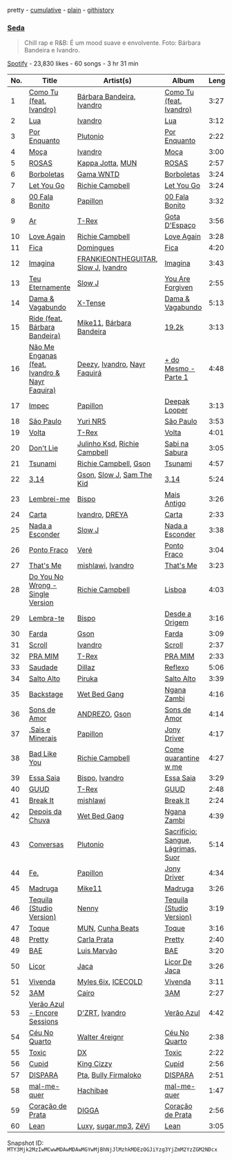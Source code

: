 pretty - [cumulative](/playlists/cumulative/37i9dQZF1DXcLnINu2mUk0.md) - [plain](/playlists/plain/37i9dQZF1DXcLnINu2mUk0) - [githistory](https://github.githistory.xyz/mackorone/spotify-playlist-archive/blob/main/playlists/plain/37i9dQZF1DXcLnINu2mUk0)

### [Seda](https://open.spotify.com/playlist/37i9dQZF1DXcLnINu2mUk0)

> Chill rap e R&B: É um mood suave e envolvente\. Foto: Bárbara Bandeira e Ivandro.

[Spotify](https://open.spotify.com/user/spotify) - 23,830 likes - 60 songs - 3 hr 31 min

| No. | Title | Artist(s) | Album | Length |
|---|---|---|---|---|
| 1 | [Como Tu \(feat\. Ivandro\)](https://open.spotify.com/track/5BGdBH8MsaHCgfr4TMpRin) | [Bárbara Bandeira](https://open.spotify.com/artist/4zhMand4AowXuUz4VpGiTJ), [Ivandro](https://open.spotify.com/artist/1pPbDeOdNUcLq32HTTLbZm) | [Como Tu \(feat\. Ivandro\)](https://open.spotify.com/album/5iySTzq8nLllHzdYOFM59p) | 3:27 |
| 2 | [Lua](https://open.spotify.com/track/7BELSQR2lAJLELaKvVkct3) | [Ivandro](https://open.spotify.com/artist/1pPbDeOdNUcLq32HTTLbZm) | [Lua](https://open.spotify.com/album/7tMIxE9bA5hgemL5tUzvI1) | 3:12 |
| 3 | [Por Enquanto](https://open.spotify.com/track/5fjD0vHh9XRL6b657FWe9C) | [Plutonio](https://open.spotify.com/artist/39HJXjH5hKcCzaU0g6mv8G) | [Por Enquanto](https://open.spotify.com/album/1uFTodamqWqlk5KwYkqy0n) | 2:22 |
| 4 | [Moça](https://open.spotify.com/track/57rx7d5tagl2wOWzj3eWJc) | [Ivandro](https://open.spotify.com/artist/1pPbDeOdNUcLq32HTTLbZm) | [Moça](https://open.spotify.com/album/4FLzhhnUwKwZHLGSTaX4vz) | 3:00 |
| 5 | [ROSAS](https://open.spotify.com/track/0elz4WC9ZtAOzqP4fgt8T5) | [Kappa Jotta](https://open.spotify.com/artist/2MREhFiavCOZXs0thPLuWu), [MUN](https://open.spotify.com/artist/0XWmIDUMxka9p2aayQ9MOr) | [ROSAS](https://open.spotify.com/album/2R7iGYEwaSDTW68ucY9W4E) | 2:57 |
| 6 | [Borboletas](https://open.spotify.com/track/1h1JMmAzXR6lWJ7KnJQkU7) | [Gama WNTD](https://open.spotify.com/artist/0T49oz78JYl4FkVJPGlJiD) | [Borboletas](https://open.spotify.com/album/1i51I1eMbdhkaH8AShzWjh) | 3:24 |
| 7 | [Let You Go](https://open.spotify.com/track/2Z8pPatBfVlRqNlsnmMdhV) | [Richie Campbell](https://open.spotify.com/artist/2swvbEAfN70ZFcQB4Y7MaS) | [Let You Go](https://open.spotify.com/album/75YlSkZGyWUGB1BzPd9Egz) | 3:24 |
| 8 | [00 Fala Bonito](https://open.spotify.com/track/3ZJC7xO1GdWF5rj8VqXU2C) | [Papillon](https://open.spotify.com/artist/0Mum6waR8P9WICLVTpSi1d) | [00 Fala Bonito](https://open.spotify.com/album/0y2uZwLfbyL1FCwjmMb5Iv) | 3:32 |
| 9 | [Ar](https://open.spotify.com/track/3BRAklqTTbHBBAPmLQFrsn) | [T\-Rex](https://open.spotify.com/artist/6QHREBOQktWsYBfrxW93rk) | [Gota D'Espaço](https://open.spotify.com/album/5gBDraKQzQb4A7rEjzACEJ) | 3:56 |
| 10 | [Love Again](https://open.spotify.com/track/677ebW5G4BLaqX5Ue3itGv) | [Richie Campbell](https://open.spotify.com/artist/2swvbEAfN70ZFcQB4Y7MaS) | [Love Again](https://open.spotify.com/album/150SzhajOXePuIre6fdyMQ) | 3:28 |
| 11 | [Fica](https://open.spotify.com/track/5x2NQmYWyqExdyyXjNIWh3) | [Domingues](https://open.spotify.com/artist/7BcPoZhXI08icbiq1mpxFx) | [Fica](https://open.spotify.com/album/1pOpD6cFStho3wbAcx6Npr) | 4:20 |
| 12 | [Imagina](https://open.spotify.com/track/2dWbucCC3cVXQWi6JaL7js) | [FRANKIEONTHEGUITAR](https://open.spotify.com/artist/4p2ytjUztJseG5ujVkv5Po), [Slow J](https://open.spotify.com/artist/7crp1tZcefnjT5RuL6WZQ0), [Ivandro](https://open.spotify.com/artist/1pPbDeOdNUcLq32HTTLbZm) | [Imagina](https://open.spotify.com/album/2C1S5oONnsIYEgvaNf1KWh) | 3:43 |
| 13 | [Teu Eternamente](https://open.spotify.com/track/3klZEB3gNmhKoOTqwVH92G) | [Slow J](https://open.spotify.com/artist/7crp1tZcefnjT5RuL6WZQ0) | [You Are Forgiven](https://open.spotify.com/album/4aYjRWiuEU8gGeIs3FeAWJ) | 2:55 |
| 14 | [Dama & Vagabundo](https://open.spotify.com/track/2u1LLm7B1yUggZfMyaZjk9) | [X\-Tense](https://open.spotify.com/artist/7JajP35zM35gnAvTZbwxDF) | [Dama & Vagabundo](https://open.spotify.com/album/4BKUmz50VANU1McCxFG9oM) | 5:13 |
| 15 | [Ride \(feat\. Bárbara Bandeira\)](https://open.spotify.com/track/0GNgrdn3uuVzssBxJzdpcF) | [Mike11](https://open.spotify.com/artist/0aMc96Z4utxfPMgOETIL3x), [Bárbara Bandeira](https://open.spotify.com/artist/4zhMand4AowXuUz4VpGiTJ) | [19.2k](https://open.spotify.com/album/4R91ZYsYt4fDohOjgHzM2K) | 3:13 |
| 16 | [Não Me Enganas \(feat\. Ivandro & Nayr Faquira\)](https://open.spotify.com/track/6ghsknvRAMqCFmGlSfC7Tv) | [Deezy](https://open.spotify.com/artist/6EoXtJUmzYqNzkMVH1o5gN), [Ivandro](https://open.spotify.com/artist/1pPbDeOdNUcLq32HTTLbZm), [Nayr Faquirá](https://open.spotify.com/artist/04UMTpKorelINdwYKsM9Tb) | [+ do Mesmo \- Parte 1](https://open.spotify.com/album/7DDasmVvLny9kVzO8AV3bD) | 4:48 |
| 17 | [Impec](https://open.spotify.com/track/37M00uZSz6smSxZ7pHchuh) | [Papillon](https://open.spotify.com/artist/0Mum6waR8P9WICLVTpSi1d) | [Deepak Looper](https://open.spotify.com/album/6fmSivCeFMAVtMGA2GRMZf) | 3:13 |
| 18 | [São Paulo](https://open.spotify.com/track/20cn2KYYgyuxXRC3WynYZn) | [Yuri NR5](https://open.spotify.com/artist/0Dx6HmR7Rhi8G1osUOxAew) | [São Paulo](https://open.spotify.com/album/199XPsDPVUoBXzfHlhl6b7) | 3:53 |
| 19 | [Volta](https://open.spotify.com/track/275Brpw83x3q0mBa9MpCx3) | [T\-Rex](https://open.spotify.com/artist/6QHREBOQktWsYBfrxW93rk) | [Volta](https://open.spotify.com/album/4jFOf5EaLGkF9xGR3ALE6J) | 4:01 |
| 20 | [Don't Lie](https://open.spotify.com/track/3wvEiKmoYB2JUkgSN1xlJI) | [Julinho Ksd](https://open.spotify.com/artist/7kR1Yw4RqYhhDD3a8QRyG6), [Richie Campbell](https://open.spotify.com/artist/2swvbEAfN70ZFcQB4Y7MaS) | [Sabi na Sabura](https://open.spotify.com/album/3Pce78X39Cqw3TCdaUEEfj) | 3:05 |
| 21 | [Tsunami](https://open.spotify.com/track/5TqGewrmzgeb21FYQC7mJZ) | [Richie Campbell](https://open.spotify.com/artist/2swvbEAfN70ZFcQB4Y7MaS), [Gson](https://open.spotify.com/artist/6XjHGcba7ZbaZ6nYtwhaCj) | [Tsunami](https://open.spotify.com/album/27Gt5wAgEVjatU36I1ogDf) | 4:57 |
| 22 | [3,14](https://open.spotify.com/track/1OjAoIz5Gl36rzm9RKEQeG) | [Gson](https://open.spotify.com/artist/6XjHGcba7ZbaZ6nYtwhaCj), [Slow J](https://open.spotify.com/artist/7crp1tZcefnjT5RuL6WZQ0), [Sam The Kid](https://open.spotify.com/artist/3NEQ5t2FprBMLmDAP0EPcE) | [3,14](https://open.spotify.com/album/6G62obmFgI2yyK36htUzOe) | 5:24 |
| 23 | [Lembrei\-me](https://open.spotify.com/track/5hF6VYE61LV6Jr6dy86CvI) | [Bispo](https://open.spotify.com/artist/3LZCMaZWwvhYyQeEfWgVdY) | [Mais Antigo](https://open.spotify.com/album/6jv4CzMCPVJqt0DTlAiJw3) | 3:26 |
| 24 | [Carta](https://open.spotify.com/track/3wkkrO3yKnqbC8XePMGMXD) | [Ivandro](https://open.spotify.com/artist/1pPbDeOdNUcLq32HTTLbZm), [DREYA](https://open.spotify.com/artist/34waUKLMZKUmfyRpWf4D38) | [Carta](https://open.spotify.com/album/5ianhNvoxI4UlVnCT7Hyav) | 2:33 |
| 25 | [Nada a Esconder](https://open.spotify.com/track/6MrbmTRF9s1GF2ONK5tXzX) | [Slow J](https://open.spotify.com/artist/7crp1tZcefnjT5RuL6WZQ0) | [Nada a Esconder](https://open.spotify.com/album/3Xr91r7bFgPNZcdgoJEtuj) | 3:38 |
| 26 | [Ponto Fraco](https://open.spotify.com/track/3rVRiXccJGkY2LnO4JbjIx) | [Veré](https://open.spotify.com/artist/22ETMn3YclHsYBIh4iKuQp) | [Ponto Fraco](https://open.spotify.com/album/4BLNPhgHzxIWpbKNlJn68y) | 3:04 |
| 27 | [That's Me](https://open.spotify.com/track/1ktNayJwoiwQoWq7ffKMJf) | [mishlawi](https://open.spotify.com/artist/27zRRhF2K0ai7JQxgAOZMF), [Ivandro](https://open.spotify.com/artist/1pPbDeOdNUcLq32HTTLbZm) | [That's Me](https://open.spotify.com/album/3Pv2DAxh8Fql8dPafV4I7u) | 3:23 |
| 28 | [Do You No Wrong \- Single Version](https://open.spotify.com/track/6FInCuMbSlhdlkiFv36KUi) | [Richie Campbell](https://open.spotify.com/artist/2swvbEAfN70ZFcQB4Y7MaS) | [Lisboa](https://open.spotify.com/album/4fg5poNVFhqlldfPzrPrMh) | 4:03 |
| 29 | [Lembra\-te](https://open.spotify.com/track/4kGx4Jl9U74iCUy9HfSnRl) | [Bispo](https://open.spotify.com/artist/3LZCMaZWwvhYyQeEfWgVdY) | [Desde a Origem](https://open.spotify.com/album/7i5xYoXAZRC9HONBaVyZTn) | 3:16 |
| 30 | [Farda](https://open.spotify.com/track/6YvBWNtX8L8VBxahAqo954) | [Gson](https://open.spotify.com/artist/6XjHGcba7ZbaZ6nYtwhaCj) | [Farda](https://open.spotify.com/album/5YSetVW0KplBGeI1uLQPFs) | 3:09 |
| 31 | [Scroll](https://open.spotify.com/track/4unvkr5iuzbmEEWJRPY1L2) | [Ivandro](https://open.spotify.com/artist/1pPbDeOdNUcLq32HTTLbZm) | [Scroll](https://open.spotify.com/album/6lk3zTjEETJD9jzXzn5rWJ) | 2:37 |
| 32 | [PRA MIM](https://open.spotify.com/track/1wxLvOhDguWTLAJN0HW87J) | [T\-Rex](https://open.spotify.com/artist/6QHREBOQktWsYBfrxW93rk) | [PRA MIM](https://open.spotify.com/album/4o64dSERjVp8ZJc12BYzJJ) | 2:33 |
| 33 | [Saudade](https://open.spotify.com/track/0dLrhO7oCMp0hQvXAUgbaC) | [Dillaz](https://open.spotify.com/artist/15p1isN7VcGsjeSq8s9YeP) | [Reflexo](https://open.spotify.com/album/7zr66qWybr1mAMSUVVosKU) | 5:06 |
| 34 | [Salto Alto](https://open.spotify.com/track/3sIXzuNgN9HrC7amkEQWiP) | [Piruka](https://open.spotify.com/artist/5iZ6jMDkRa7RKLQplJuQUC) | [Salto Alto](https://open.spotify.com/album/0uatAqfa3VviB7GZuUXd6l) | 3:39 |
| 35 | [Backstage](https://open.spotify.com/track/7eoputmT8ACWDmhVFuYFS8) | [Wet Bed Gang](https://open.spotify.com/artist/5jfz7uWPwf03hdEewW8AI8) | [Ngana Zambi](https://open.spotify.com/album/4ZgWBr16niSFDwCIiJ4iBk) | 4:16 |
| 36 | [Sons de Amor](https://open.spotify.com/track/44PSI3qwDKTTBa4TbqpjnL) | [ANDREZO](https://open.spotify.com/artist/4gHzU6X4vIGR06pt7mlX60), [Gson](https://open.spotify.com/artist/6XjHGcba7ZbaZ6nYtwhaCj) | [Sons de Amor](https://open.spotify.com/album/7sov1YBuhBoydHePYGr69s) | 4:14 |
| 37 | [.Sais e Minerais](https://open.spotify.com/track/7AG0yXoN9odePnl0OJ2Mti) | [Papillon](https://open.spotify.com/artist/0Mum6waR8P9WICLVTpSi1d) | [Jony Driver](https://open.spotify.com/album/2OAFHEa5FwNi9r0i9gMeXM) | 4:17 |
| 38 | [Bad Like You](https://open.spotify.com/track/2Gle4hosXEnrkdTu2YMwsH) | [Richie Campbell](https://open.spotify.com/artist/2swvbEAfN70ZFcQB4Y7MaS) | [Come quarantine w me](https://open.spotify.com/album/4w38KrD6iNjnzUUEj8hfsi) | 4:27 |
| 39 | [Essa Saia](https://open.spotify.com/track/2OI0z4fQD8NQPfYf5v6a2E) | [Bispo](https://open.spotify.com/artist/3LZCMaZWwvhYyQeEfWgVdY), [Ivandro](https://open.spotify.com/artist/1pPbDeOdNUcLq32HTTLbZm) | [Essa Saia](https://open.spotify.com/album/47vPVhxPOVncM7tPBxFlFX) | 3:29 |
| 40 | [GUUD](https://open.spotify.com/track/2Ug7Rcy1Cd9Z0y4RqGgPNk) | [T\-Rex](https://open.spotify.com/artist/6QHREBOQktWsYBfrxW93rk) | [GUUD](https://open.spotify.com/album/0sLx2K52GRknvH8AwYBsDI) | 2:48 |
| 41 | [Break It](https://open.spotify.com/track/05vnos9Hfj27gKeReNWDNF) | [mishlawi](https://open.spotify.com/artist/27zRRhF2K0ai7JQxgAOZMF) | [Break It](https://open.spotify.com/album/2VGFyPuCNtXM9Y87rVW8Kq) | 2:24 |
| 42 | [Depois da Chuva](https://open.spotify.com/track/1ScmnksyeYyEtdBlqZcozC) | [Wet Bed Gang](https://open.spotify.com/artist/5jfz7uWPwf03hdEewW8AI8) | [Ngana Zambi](https://open.spotify.com/album/4ZgWBr16niSFDwCIiJ4iBk) | 4:39 |
| 43 | [Conversas](https://open.spotify.com/track/0xtWY0uOW8JWyiCDD2RmGB) | [Plutonio](https://open.spotify.com/artist/39HJXjH5hKcCzaU0g6mv8G) | [Sacrifício: Sangue, Lágrimas, Suor](https://open.spotify.com/album/0idaWuicDvUkpA6I3NOJDN) | 5:14 |
| 44 | [Fe.](https://open.spotify.com/track/4tJYe56PTyRI0Bzelwyp1l) | [Papillon](https://open.spotify.com/artist/0Mum6waR8P9WICLVTpSi1d) | [Jony Driver](https://open.spotify.com/album/2OAFHEa5FwNi9r0i9gMeXM) | 4:34 |
| 45 | [Madruga](https://open.spotify.com/track/7uatCWIy4n7u28viFqTS9B) | [Mike11](https://open.spotify.com/artist/0aMc96Z4utxfPMgOETIL3x) | [Madruga](https://open.spotify.com/album/3FPflLZdiGPLybCuNrrdsA) | 3:26 |
| 46 | [Tequila \(Studio Version\)](https://open.spotify.com/track/5daT88Zml8Stpw2oTeesJx) | [Nenny](https://open.spotify.com/artist/2DEfqyWjAMIfKYMXb1V8L1) | [Tequila \(Studio Version\)](https://open.spotify.com/album/75KlUT1wTgMEuYSdhUBT8M) | 3:19 |
| 47 | [Toque](https://open.spotify.com/track/7M5PkzdYJwhxoDd4HXxKOx) | [MUN](https://open.spotify.com/artist/0XWmIDUMxka9p2aayQ9MOr), [Cunha Beats](https://open.spotify.com/artist/7D094QVmbEkI7e2df0VUq7) | [Toque](https://open.spotify.com/album/6vnfqWycFld3plYH4YeRHC) | 3:16 |
| 48 | [Pretty](https://open.spotify.com/track/1TsJalUMdjzsuWK844ycbd) | [Carla Prata](https://open.spotify.com/artist/7vWp4MLdsECG1Dmu5NDLRS) | [Pretty](https://open.spotify.com/album/2ouErWVGuO47sxiOTbGl6p) | 2:40 |
| 49 | [BAE](https://open.spotify.com/track/7whAOEEZlRwbp0cLlCyICd) | [Luis Marvão](https://open.spotify.com/artist/0qKkgDdvYql0lH5OfWdPHS) | [BAE](https://open.spotify.com/album/3vdrJJMUftuYgEnOB4seca) | 3:20 |
| 50 | [Licor](https://open.spotify.com/track/2sDi2QrFLpQEWbBNmE8Suc) | [Jaca](https://open.spotify.com/artist/2kMADMJ2Haa8p3x0Dj6SPH) | [Licor De Jaca](https://open.spotify.com/album/5TGbNOBIR8jdm5cVOYJcfK) | 3:26 |
| 51 | [Vivenda](https://open.spotify.com/track/5vnzyBc5JZ1Z7VZJcf4ap6) | [Myles 6ix](https://open.spotify.com/artist/2PGHvstK1cEjR9AX2ERq9l), [ICECOLD](https://open.spotify.com/artist/4mTL2TNg4TC25I9eihYJY6) | [Vivenda](https://open.spotify.com/album/2aA6KxWFPth5qoD1AHNflH) | 3:11 |
| 52 | [3AM](https://open.spotify.com/track/1hyewEko9M8kAQqNWxU5jY) | [Cairo](https://open.spotify.com/artist/0nXf2L3BVlS9gQmYE5N1iP) | [3AM](https://open.spotify.com/album/1kkh8UFijujeCRn91kAKDH) | 2:27 |
| 53 | [Verão Azul \- Encore Sessions](https://open.spotify.com/track/1l8AOv2r3qTaBcQz6EW6XL) | [D'ZRT](https://open.spotify.com/artist/2Td4hZ8FWidGoeKhu7c73I), [Ivandro](https://open.spotify.com/artist/1pPbDeOdNUcLq32HTTLbZm) | [Verão Azul](https://open.spotify.com/album/3mDUg1qAUPoEEKJRh1FPMs) | 4:42 |
| 54 | [Céu No Quarto](https://open.spotify.com/track/7qocYaIQY1ToJnbK7pj8fN) | [Walter 4reignr](https://open.spotify.com/artist/0QzzLKzJwwEuw3TFt0A0Lt) | [Céu No Quarto](https://open.spotify.com/album/1iQArK8itENXTXgexkZwDd) | 2:38 |
| 55 | [Toxic](https://open.spotify.com/track/5y5whWaKrsHfPstxEvSRXo) | [DX](https://open.spotify.com/artist/0omUGjQF2J7gdIUaJqlnzR) | [Toxic](https://open.spotify.com/album/2sfSoDqx6QohDOVG7mmV0f) | 2:22 |
| 56 | [Cupid](https://open.spotify.com/track/23WXbyhKyMT8dowZx3Bu7I) | [King Cizzy](https://open.spotify.com/artist/3ZTBddrm597Yp0BM5aLLUN) | [Cupid](https://open.spotify.com/album/4MUjU07dZASo1tDM1MDGY6) | 2:56 |
| 57 | [DISPARA](https://open.spotify.com/track/6CXtClKJQvhErH0tLkY1S3) | [Pta](https://open.spotify.com/artist/3VIQzyoHE4thDQjYkR0AEA), [Bully Firmaloko](https://open.spotify.com/artist/3h2hZep6OzgSSo5Km4iWH9) | [DISPARA](https://open.spotify.com/album/5cvlEKE5tzK35WoF6DIqba) | 2:51 |
| 58 | [mal\-me\-quer](https://open.spotify.com/track/6r1oBhMARlpEotia4lbhqo) | [Hachibae](https://open.spotify.com/artist/4Y32ard944s09cbgtFOD0i) | [mal\-me\-quer](https://open.spotify.com/album/3ByBw1099rBcfs0QPqE1M8) | 1:47 |
| 59 | [Coração de Prata](https://open.spotify.com/track/3kX8pwkuFxnCmzZAxP5VeR) | [DIGGA](https://open.spotify.com/artist/1xaT7wj44eRYp4YHntRW6i) | [Coração de Prata](https://open.spotify.com/album/2dSNU471jKPFqhF2cmvey7) | 2:56 |
| 60 | [Lean](https://open.spotify.com/track/6tfaKwxYh25nFT5hbOA4cd) | [Luxy](https://open.spotify.com/artist/6RiGCtMzCmL51X6svOnC4H), [sugar.mp3](https://open.spotify.com/artist/4xivi2yulyDFk5kmcptIr2), [ZéVi](https://open.spotify.com/artist/4qEFSJ8V6S175lG0pWKMwI) | [Lean](https://open.spotify.com/album/3J5HLdkjp96rs8VewgMrND) | 3:05 |

Snapshot ID: `MTY3Mjk2MzIwMCwwMDAwMDAwMGYwMjBhNjJlMzhkMDEzOGJiYzg3YjZmM2YzZGM2NDcx`
